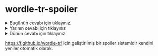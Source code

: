 # wordle-tr-spoiler

<details>
  <summary>Bugünün cevabı için tıklayınız.</summary>
  <br>
    <b> talip </b>
</details>

<details>
  <summary>Yarının cevabı için tıklayınız</summary>
  <br>
   <b> tabur </b>
</details>

<details>
  <summary>Dünün cevabı için tıklayınız </summary>
  <br>
  <b> teker </b>
</details>

https://f.github.io/wordle-tr/ için geliştirilmiş bir spoiler sistemidir kendini yeniler otomatik olarak.

